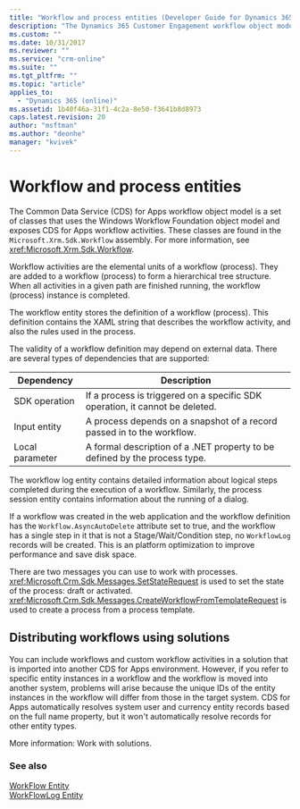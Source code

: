 ```yaml
---
title: "Workflow and process entities (Developer Guide for Dynamics 365 Customer Engagement) | MicrosoftDocs"
description: "The Dynamics 365 Customer Engagement workflow object model is a set of classes that uses the Windows Workflow Foundation object model and exposes Dynamics 365 workflow activities. These classes are found in the Microsoft.Xrm.Sdk.Workflow assembly."
ms.custom: ""
ms.date: 10/31/2017
ms.reviewer: ""
ms.service: "crm-online"
ms.suite: ""
ms.tgt_pltfrm: ""
ms.topic: "article"
applies_to: 
  - "Dynamics 365 (online)"
ms.assetid: 1b40f46a-31f1-4c2a-8e50-f3641b8d8973
caps.latest.revision: 20
author: "msftman"
ms.author: "deonhe"
manager: "kvivek"
---
```

# Workflow and process entities


The Common Data Service (CDS) for Apps workflow object model is a set of classes that uses the Windows Workflow Foundation object model and exposes CDS for Apps workflow activities. These classes are found in the `Microsoft.Xrm.Sdk.Workflow` assembly. For more information, see <xref:Microsoft.Xrm.Sdk.Workflow>.

 Workflow activities are the elemental units of a workflow (process). They are added to a workflow (process) to form a hierarchical tree structure. When all activities in a given path are finished running, the workflow (process) instance is completed.

 The workflow entity stores the definition of a workflow (process). This definition contains the XAML string that describes the workflow activity, and also the rules used in the process.

 The validity of a workflow definition may depend on external data. There are several types of dependencies that are supported:

 |Dependency |Description|
 |-----------|-----------|
 |SDK operation|If a process is triggered on a specific SDK operation, it cannot be deleted.|
 |Input entity|A process depends on a snapshot of a record passed in to the workflow.|
 |Local parameter|A formal description of a .NET property to be defined by the process type.|

The workflow log entity contains detailed information about logical steps completed during the execution of a workflow. Similarly, the process session entity contains information about the running of a dialog.

If a workflow was created in the web application and the workflow definition has the `Workflow.AsyncAutoDelete` attribute set to true, and the workflow has a single step in it that is not a Stage/Wait/Condition step,  no `WorkflowLog` records will be created. This is an platform optimization  to improve performance and save disk space.  

There are two messages you can use to work with processes. <xref:Microsoft.Crm.Sdk.Messages.SetStateRequest> is used to set the state of the process: draft or activated. <xref:Microsoft.Crm.Sdk.Messages.CreateWorkflowFromTemplateRequest> is used to create a process from a process template.

## Distributing workflows using solutions

You can include workflows and custom workflow activities in a solution that is imported into another CDS for Apps environment. However, if you refer to specific entity instances in a workflow and the workflow is moved into another system, problems will arise because the unique IDs of the entity instances in the workflow will differ from those in the target system. CDS for Apps automatically resolves system user and currency entity records based on the full name property, but it won't automatically resolve records for other entity types.

More information: Work with solutions.

### See also

 [WorkFlow Entity](/powerapps/developer/common-data-service/reference/entities/workflow)<br />
 [WorkFlowLog Entity](/powerapps/developer/common-data-service/reference/entities/workflowlog)<br />

